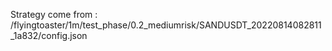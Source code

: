 Strategy come from : /flyingtoaster/1m/test_phase/0.2_mediumrisk/SANDUSDT_20220814082811_1a832/config.json